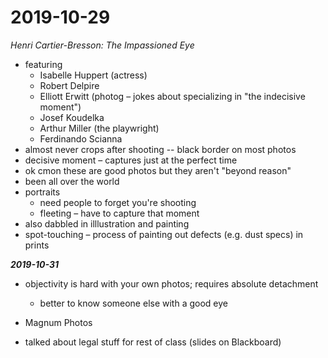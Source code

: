 # 2019-10-29

*Henri Cartier-Bresson: The Impassioned Eye*

* featuring
  * Isabelle Huppert (actress)
  * Robert Delpire
  * Elliott Erwitt (photog – jokes about specializing in "the indecisive moment")
  * Josef Koudelka
  * Arthur Miller (the playwright)
  * Ferdinando Scianna
* almost never crops after shooting -- black border on most photos
* decisive moment – captures just at the perfect time
* ok cmon these are good photos but they aren't "beyond reason"
* been all over the world
* portraits
  * need people to forget you're shooting
  * fleeting – have to capture that moment
* also dabbled in illlustration and painting
* spot-touching – process of painting out defects (e.g. dust specs) in prints

***2019-10-31***

* objectivity is hard with your own photos; requires absolute detachment
  * better to know someone else with a good eye



* Magnum Photos
* talked about legal stuff for rest of class (slides on Blackboard)
